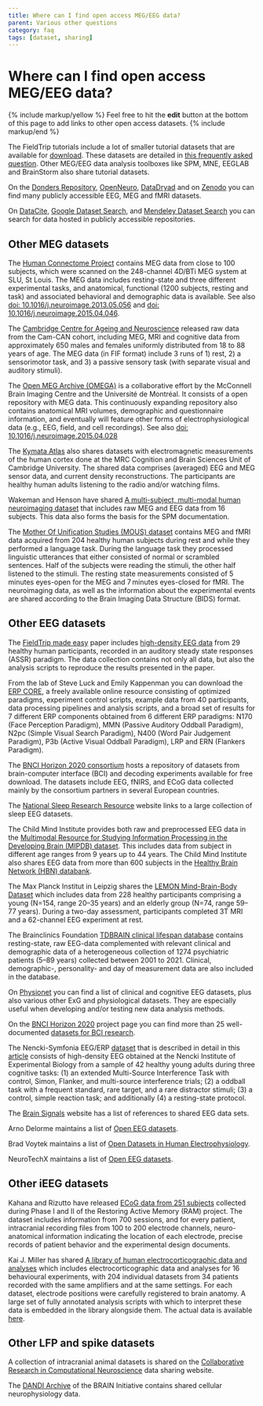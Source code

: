 ```yaml
---
title: Where can I find open access MEG/EEG data?
parent: Various other questions
category: faq
tags: [dataset, sharing]
---
```


# Where can I find open access MEG/EEG data?

{% include markup/yellow %}
Feel free to hit the **edit** button at the bottom of this page to add links to other open access datasets.
{% include markup/end %}

The FieldTrip tutorials include a lot of smaller tutorial datasets that are available for [download](https://download.fieldtriptoolbox.org/). These datasets are detailed in [this frequently asked question](/faq/datasets). Other MEG/EEG data analysis toolboxes like SPM, MNE, EEGLAB and BrainStorm also share tutorial datasets.

On the [Donders Repository](https://data.donders.ru.nl/collections/published), [OpenNeuro](https://openneuro.org), [DataDryad](https://datadryad.org/stash/) and on [Zenodo](https://zenodo.org) you can find many publicly accessible EEG, MEG and fMRI datasets.

On [DataCite](https://search.datacite.org), [Google Dataset Search](https://datasetsearch.research.google.com), and [Mendeley Dataset Search](https://data.mendeley.com/) you can search for data hosted in publicly accessible repositories.

## Other MEG datasets

The [Human Connectome Project](http://www.humanconnectome.org) contains MEG data from close to 100 subjects, which were scanned on the 248-channel 4D/BTi MEG system at SLU, St Louis. The MEG data includes resting-state and three different experimental tasks, and anatomical, functional (1200 subjects, resting and task) and associated behavioral and demographic data is available. See also [doi: 10.1016/j.neuroimage.2013.05.056](http://dx.doi.org/10.1016/j.neuroimage.2013.05.056) and [doi: 10.1016/j.neuroimage.2015.04.046](http://dx.doi.org/10.1016/j.neuroimage.2015.04.046).

The [Cambridge Centre for Ageing and Neuroscience](https://camcan-archive.mrc-cbu.cam.ac.uk/dataaccess/) released raw data from the Cam-CAN cohort, including MEG, MRI and cognitive data from approximately 650 males and females uniformly distributed from 18 to 88 years of age. The MEG data (in FIF format) include 3 runs of 1) rest, 2) a sensorimotor task, and 3) a passive sensory task (with separate visual and auditory stimuli).

The [Open MEG Archive (OMEGA)](https://omega.bic.mni.mcgill.ca) is a collaborative effort by the McConnell Brain Imaging Centre and the Université de Montréal. It consists of a open repository with MEG data. This continuously expanding repository also contains anatomical MRI volumes, demographic and questionnaire information, and eventually will feature other forms of electrophysiological data (e.g., EEG, field, and cell recordings). See also [doi: 10.1016/j.neuroimage.2015.04.028](http://dx.doi.org/10.1016/j.neuroimage.2015.04.028)

The [Kymata Atlas](https://kymata-atlas.org) also shares datasets with electromagnetic measurements of the human cortex done at the MRC Cognition and Brain Sciences Unit of Cambridge University. The shared data comprises (averaged) EEG and MEG sensor data, and current density reconstructions. The participants are healthy human adults listening to the radio and/or watching films.

Wakeman and Henson have shared [A multi-subject, multi-modal human neuroimaging dataset](http://www.nature.com/articles/sdata20151) that includes raw MEG and EEG data from 16 subjects. This data also forms the basis for the SPM documentation.

The [Mother Of Unification Studies (MOUS) dataset](https://doi.org/10.34973/37n0-yc51) contains MEG and fMRI data acquired from 204 healthy human subjects during rest and while they performed a language task. During the language task they processed linguistic utterances that either consisted of normal or scrambled sentences. Half of the subjects were reading the stimuli, the other half listened to the stimuli. The resting state measurements consisted of 5 minutes eyes-open for the MEG and 7 minutes eyes-closed for fMRI. The neuroimaging data, as well as the information about the experimental events are shared according to the Brain Imaging Data Structure (BIDS) format.

## Other EEG datasets

The [FieldTrip made easy](https://doi.org/10.3389/fnins.2018.00711) paper includes [high-density EEG data](https://doi.org/10.34973/fkgz-8d22) from 29 healthy human participants, recorded in an auditory steady state responses (ASSR) paradigm. The data collection contains not only all data, but also the analysis scripts to reproduce the results presented in the paper.

From the lab of Steve Luck and Emily Kappenman you can download the [ERP CORE](https://erpinfo.org/erp-core), a freely available online resource consisting of optimized paradigms, experiment control scripts, example data from 40 participants, data processing pipelines and analysis scripts, and a broad set of results for 7 different ERP components obtained from 6 different ERP paradigms: N170 (Face Perception Paradigm), MMN (Passive Auditory Oddball Paradigm), N2pc (Simple Visual Search Paradigm), N400 (Word Pair Judgement Paradigm), P3b (Active Visual Oddball Paradigm), LRP and ERN (Flankers Paradigm).

The [BNCI Horizon 2020 consortium](http://bnci-horizon-2020.eu/database/data-sets) hosts a repository of datasets from brain-computer interface (BCI) and decoding experiments available for free download. The datasets include EEG, fNIRS, and ECoG data collected mainly by the consortium partners in several European countries.

The [National Sleep Research Resource](https://sleepdata.org) website links to a large collection of sleep EEG datasets.

The Child Mind Institute provides both raw and preprocessed EEG data in the [Multimodal Resource for Studying Information Processing in the Developing Brain (MIPDB) dataset](http://fcon_1000.projects.nitrc.org/indi/cmi_eeg/eeg.html). This includes data from subject in different age ranges from 9 years up to 44 years. The Child Mind Institute also shares EEG data from more than 600 subjects in the [Healthy Brain Network (HBN) databank](http://fcon_1000.projects.nitrc.org/indi/cmi_healthy_brain_network/index.html).

The Max Planck Institut in Leipzig shares the [LEMON Mind-Brain-Body Dataset](http://fcon_1000.projects.nitrc.org/indi/retro/MPI_LEMON.html) which includes data from 228 healthy participants comprising a young (N=154, range 20–35 years) and an elderly group (N=74, range 59–77 years). During a two-day assessment, participants completed 3T MRI and a 62-channel EEG experiment at rest.

The Brainclinics Foundation [TDBRAIN clinical lifespan database](https://doi.org/10.1038/s41597-022-01409-z) contains resting-state, raw EEG-data complemented with relevant clinical and demographic data of a heterogeneous collection of 1274 psychiatric patients (5–89 years) collected between 2001 to 2021. Clinical, demographic-, personality- and day of measurement data are also included in the database.

On [Physionet](https://physionet.org/about/database/#neuro) you can find a list of clinical and cognitive EEG datasets, plus also various other ExG and physiological datasets. They are especially useful when developing and/or testing new data analysis methods.

On the [BNCI Horizon 2020](http://bnci-horizon-2020.eu) project page you can find more than 25 well-documented [datasets for BCI research](http://bnci-horizon-2020.eu/database/data-sets).

The Nencki-Symfonia EEG/ERP [dataset](http://doi.org/10.5524/100990) that is described in detail in this [article](https://doi.org/10.1093/gigascience/giac015) consists of high-density EEG obtained at the Nencki Institute of Experimental Biology from a sample of 42 healthy young adults during three cognitive tasks: (1) an extended Multi-Source Interference Task with control, Simon, Flanker, and multi-source interference trials; (2) a oddball task with a frequent standard, rare target, and a rare distractor stimuli; (3) a control, simple reaction task; and additionally (4) a resting-state protocol.

The [Brain Signals](http://www.brainsignals.de) website has a list of references to shared EEG data sets.

Arno Delorme maintains a list of [Open EEG datasets](https://sccn.ucsd.edu/~arno/fam2data/publicly_available_EEG_data.html).

Brad Voytek maintains a list of [Open Datasets in Human Electrophysiology](https://github.com/voytekresearch/OpenData).

NeuroTechX maintains a list of [Open EEG datasets](https://github.com/NeuroTechX/awesome-bci#brain-databases).

## Other iEEG datasets

Kahana and Rizutto have released [ECoG data from 251 subjects](http://memory.psych.upenn.edu/RAM_Public_Data) collected during Phase I and II of the Restoring Active Memory (RAM) project. The dataset includes information from 700 sessions, and for every patient, intracranial recording files from 100 to 200 electrode channels, neuro-anatomical information indicating the location of each electrode, precise records of patient behavior and the experimental design documents.

Kai J. Miller has shared [A library of human electrocorticographic data and analyses](https://doi.org/10.1038/s41562-019-0678-3) which includes electrocorticographic data and analyses for 16 behavioural experiments, with 204 individual datasets from 34 patients recorded with the same amplifiers and at the same settings. For each dataset, electrode positions were carefully registered to brain anatomy. A large set of fully annotated analysis scripts with which to interpret these data is embedded in the library alongside them. The actual data is available [here](https://searchworks.stanford.edu/view/zk881ps0522).

## Other LFP and spike datasets

A collection of intracranial animal datasets is shared on the [Collaborative Research in Computational Neuroscience](http://crcns.org/) data sharing website.

The [DANDI Archive](https://gui.dandiarchive.org/#/) of the BRAIN Initiative contains shared cellular neurophysiology data.
